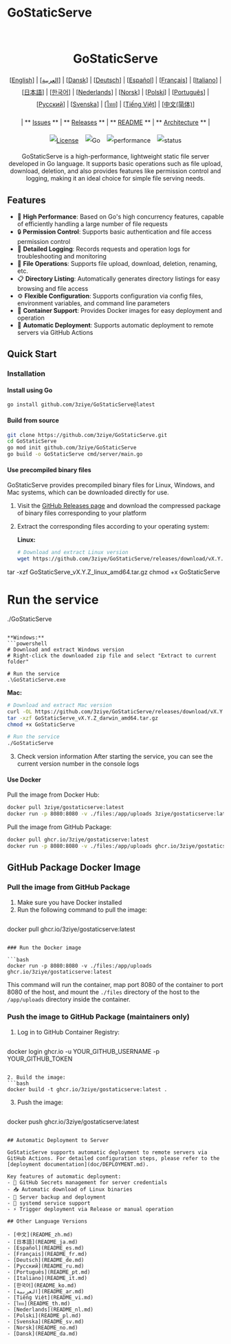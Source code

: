 # GoStaticServe

<h1 align="center" style="border-bottom: none"> 
     <a href="" target="_blank"> 
         <alt="GoStaticServe" src="" width="100" height="100"> 
     </a> 
     <br>GoStaticServe 
 </h1> 
 
 <div align="center" style="line-height: 2;"> 
   [<a href="/README.md">English</a>] | [<a href="/readme/README_ar.md">العربية</a>] | [<a href="/readme/README_da.md">Dansk</a>] | [<a href="/readme/README_de.md">Deutsch</a>] | [<a href="/readme/README_es.md">Español</a>] | [<a href="/readme/README_fr.md">Français</a>] | [<a href="/readme/README_it.md">Italiano</a>] | [<a href="/readme/README_ja.md">日本語</a>] | [<a href="/readme/README_ko.md">한국어</a>] | [<a href="/readme/README_nl.md">Nederlands</a>] | [<a href="/readme/README_no.md">Norsk</a>] | [<a href="/readme/README_pl.md">Polski</a>] | [<a href="/readme/README_pt.md">Português</a>] | [<a href="/readme/README_ru.md">Русский</a>] | [<a href="/readme/README_sv.md">Svenska</a>] | [<a href="/readme/README_th.md">ไทย</a>] | [<a href="/readme/README_vi.md">Tiếng Việt</a>] | [<a href="/readme/README_zh.md">中文(简体)</a>] 
   <br> 
   
   | ** [Issues](https://github.com/3ziye/GoStaticServe/issues) ** | ** [Releases](https://github.com/3ziye/GoStaticServe/releases) ** | ** [README](https://github.com/3ziye/GoStaticServe/blob/main/README.md) ** | ** [Architecture](https://github.com/3ziye/GoStaticServe/blob/main/doc/architecture.md) ** | 
   <br> 
   
   [![License](https://img.shields.io/badge/License-MIT-green.svg)](https://opensource.org/licenses/MIT) 
   &nbsp;&nbsp; 
   ![Go](https://img.shields.io/badge/language-Go-blue.svg) 
   &nbsp;&nbsp; 
   ![performance](https://img.shields.io/badge/performance-high-yellow.svg) 
   &nbsp;&nbsp; 
   ![status](https://img.shields.io/badge/status-Stable-green.svg) 
 </div> 
 
 <p align="center">GoStaticServe is a high-performance, lightweight static file server developed in Go language. It supports basic operations such as file upload, download, deletion, and also provides features like permission control and logging, making it an ideal choice for simple file serving needs.</p>

## Features

- 🚀 **High Performance**: Based on Go's high concurrency features, capable of efficiently handling a large number of file requests
- 🔒 **Permission Control**: Supports basic authentication and file access permission control
- 📝 **Detailed Logging**: Records requests and operation logs for troubleshooting and monitoring
- 📁 **File Operations**: Supports file upload, download, deletion, renaming, etc.
- 📋 **Directory Listing**: Automatically generates directory listings for easy browsing and file access
- ⚙️ **Flexible Configuration**: Supports configuration via config files, environment variables, and command line parameters
- 🐳 **Container Support**: Provides Docker images for easy deployment and operation
- 🚀 **Automatic Deployment**: Supports automatic deployment to remote servers via GitHub Actions

## Quick Start

### Installation

#### Install using Go

```bash
go install github.com/3ziye/GoStaticServe@latest
```

#### Build from source

```bash
git clone https://github.com/3ziye/GoStaticServe.git
cd GoStaticServe
go mod init github.com/3ziye/GoStaticServe
go build -o GoStaticServe cmd/server/main.go
```

#### Use precompiled binary files

GoStaticServe provides precompiled binary files for Linux, Windows, and Mac systems, which can be downloaded directly for use.

1. Visit the [GitHub Releases page](https://github.com/3ziye/GoStaticServe/releases) and download the compressed package of binary files corresponding to your platform

2. Extract the corresponding files according to your operating system:

   **Linux:**
   ```bash
   # Download and extract Linux version
   wget https://github.com/3ziye/GoStaticServe/releases/download/vX.Y.Z/GoStaticServe_vX.Y.Z_linux_amd64.tar.gz
tar -xzf GoStaticServe_vX.Y.Z_linux_amd64.tar.gz
chmod +x GoStaticServe
   
   # Run the service
   ./GoStaticServe
   ```
   
   **Windows:**
   ```powershell
   # Download and extract Windows version
   # Right-click the downloaded zip file and select "Extract to current folder"
   
   # Run the service
   .\GoStaticServe.exe
   ```
   
   **Mac:**
   ```bash
   # Download and extract Mac version
   curl -OL https://github.com/3ziye/GoStaticServe/releases/download/vX.Y.Z/GoStaticServe_vX.Y.Z_darwin_amd64.tar.gz
tar -xzf GoStaticServe_vX.Y.Z_darwin_amd64.tar.gz
chmod +x GoStaticServe
   
   # Run the service
   ./GoStaticServe
   ```

3. Check version information
   After starting the service, you can see the current version number in the console logs

#### Use Docker

Pull the image from Docker Hub:
```bash
docker pull 3ziye/gostaticserve:latest
docker run -p 8080:8080 -v ./files:/app/uploads 3ziye/gostaticserve:latest
```

Pull the image from GitHub Package:
```bash
docker pull ghcr.io/3ziye/gostaticserve:latest
docker run -p 8080:8080 -v ./files:/app/uploads ghcr.io/3ziye/gostaticserve:latest
```

## GitHub Package Docker Image

### Pull the image from GitHub Package

1. Make sure you have Docker installed
2. Run the following command to pull the image:
   ```bash
docker pull ghcr.io/3ziye/gostaticserve:latest
   ```

### Run the Docker image

```bash
docker run -p 8080:8080 -v ./files:/app/uploads ghcr.io/3ziye/gostaticserve:latest
```

This command will run the container, map port 8080 of the container to port 8080 of the host, and mount the `./files` directory of the host to the `/app/uploads` directory inside the container.

### Push the image to GitHub Package (maintainers only)

1. Log in to GitHub Container Registry:
   ```bash
docker login ghcr.io -u YOUR_GITHUB_USERNAME -p YOUR_GITHUB_TOKEN
   ```

2. Build the image:
   ```bash
docker build -t ghcr.io/3ziye/gostaticserve:latest .
   ```

3. Push the image:
   ```bash
docker push ghcr.io/3ziye/gostaticserve:latest
   ```

## Automatic Deployment to Server

GoStaticServe supports automatic deployment to remote servers via GitHub Actions. For detailed configuration steps, please refer to the [deployment documentation](doc/DEPLOYMENT.md).

Key features of automatic deployment:
- 🔑 GitHub Secrets management for server credentials
- 📥 Automatic download of Linux binaries
- 📁 Server backup and deployment
- 🚀 systemd service support
- ⚡ Trigger deployment via Release or manual operation

## Other Language Versions

- [中文](README_zh.md)
- [日本語](README_ja.md)
- [Español](README_es.md)
- [Français](README_fr.md)
- [Deutsch](README_de.md)
- [Русский](README_ru.md)
- [Português](README_pt.md)
- [Italiano](README_it.md)
- [한국어](README_ko.md)
- [العربية](README_ar.md)
- [Tiếng Việt](README_vi.md)
- [ไทย](README_th.md)
- [Nederlands](README_nl.md)
- [Polski](README_pl.md)
- [Svenska](README_sv.md)
- [Norsk](README_no.md)
- [Dansk](README_da.md)